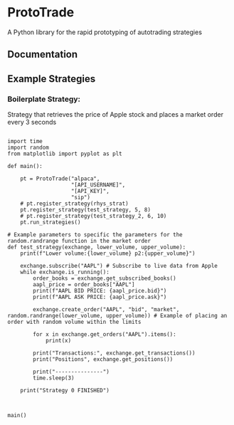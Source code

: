 # ProtoTrade

A Python library for the rapid prototyping of autotrading strategies


## Documentation
                    
## Example Strategies

### Boilerplate Strategy:
Strategy that retrieves the price of Apple stock and places a market order every 3 seconds

```from prototrade.prototrade import ProtoTrade

import time
import random
from matplotlib import pyplot as plt

def main():

    pt = ProtoTrade("alpaca",
                    "[API_USERNAME]",
                    "[API_KEY]",
                    "sip")
    # pt.register_strategy(rhys_strat)
    pt.register_strategy(test_strategy, 5, 8)
    # pt.register_strategy(test_strategy_2, 6, 10)
    pt.run_strategies()

# Example parameters to specific the parameters for the random.randrange function in the market order
def test_strategy(exchange, lower_volume, upper_volume):
    print(f"Lower volume:{lower_volume} p2:{upper_volume}")

    exchange.subscribe("AAPL") # Subscribe to live data from Apple
    while exchange.is_running():
        order_books = exchange.get_subscribed_books()
        aapl_price = order_books["AAPL"]
        print(f"AAPL BID PRICE: {aapl_price.bid}")
        print(f"AAPL ASK PRICE: {aapl_price.ask}")
        
        exchange.create_order("AAPL", "bid", "market", random.randrange(lower_volume, upper_volume)) # Example of placing an order with random volume within the limits

        for x in exchange.get_orders("AAPL").items():
            print(x)
        
        print("Transactions:", exchange.get_transactions())
        print("Positions", exchange.get_positions())

        print("---------------")
        time.sleep(3)
        
    print("Strategy 0 FINISHED")



main()
```
